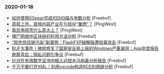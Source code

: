 ### 2020-01-18

* [如何使用XSpear完成XSS扫描与参数分析](https://www.freebuf.com/articles/web/224933.html) [Freebuf]
* [荔枝上市，音频内容产业在亏损中“重燃”？](https://www.pingwest.com/a/202982) [PingWest]
* [索尼电视凭什么高大上？](https://www.pingwest.com/a/202688) [PingWest]
* [僵尸网络中区块链的利用方法分析](https://www.freebuf.com/articles/network/224747.html) [Freebuf]
* [“软件供应链污染”新案例：FlashFXP破解版遭投毒攻击](https://www.freebuf.com/articles/system/225225.html) [Freebuf]
* [BUF大事件丨微软修复了国家安全局上报的Windows严重漏洞；App年度报告刷屏背后：隐私问题引争议](https://www.freebuf.com/news/225698.html) [Freebuf]
* [针对在有效数字证书内植入远控木马病毒分析报告](https://www.freebuf.com/articles/paper/224147.html) [Freebuf]
* [千万不要打开XML！利用vscode构造RCE利用链分析](https://www.freebuf.com/articles/system/223168.html) [Freebuf]
